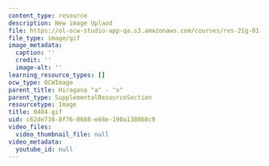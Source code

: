```yaml
---
content_type: resource
description: New image Uplaod
file: https://ol-ocw-studio-app-qa.s3.amazonaws.com/courses/res-21g-01-kana-spring-2010/c62de7388f760688e68e190a1380b8c9_0404.gif
file_type: image/gif
image_metadata:
  caption: ''
  credit: ''
  image-alt: ''
learning_resource_types: []
ocw_type: OCWImage
parent_title: Hiragana "a" - "o"
parent_type: SupplementalResourceSection
resourcetype: Image
title: 0404.gif
uid: c62de738-8f76-0688-e68e-190a1380b8c9
video_files:
  video_thumbnail_file: null
video_metadata:
  youtube_id: null
---
```

